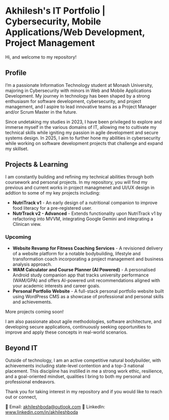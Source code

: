 # Akhilesh's IT Portfolio | Cybersecurity, Mobile Applications/Web Development, Project Management
Hi, and welcome to my repository!

## Profile

I’m a passionate Information Technology student at Monash University, majoring in Cybersecurity with minors in Web and Mobile Applications Development. My journey in technology has been shaped by a strong enthusiasm for software development, cybersecurity, and project management, and I aspire to lead innovative teams as a Project Manager and/or Scrum Master in the future.

Since undetaking my studies in 2023, I have been privileged to explore and immerse myself in the various domains of IT, allowing me to cultivate my technical skills while igniting my passion in agile development and secure systems design. In 2025, I aim to further hone my abilities in cybersecurity while working on software development projects that challenge and expand my skillset.

## Projects & Learning

I am constantly building and refining my technical abilities through both coursework and personal projects. In my repository, you will find my previous and current works in project managmenet and UI/UX design in addtion to some of my key projects including:

- **NutriTrack v1** - An early design of a nutritional companion to improve food literacy for a pre-registered user.
- **NutrTrack v2 - Advanced** - Extends functionality upon NutriTrack v1 by refactoring into MVVM, integrating Google Gemini and integrating a Clinican view.

### Upcoming

- **Website Revamp for Fitness Coaching Services** - A revisioned delivery of a website platform for a notable bodybuilding, lifestyle and transformation coach incorporating a project management and business analysis approach.
- **WAM Calculator and Course Planner (AI Powered)** - A personalised Android study companion app that tracks university performance (WAM/GPA) and offers AI-powered unit recommendations aligned with your academic interests and career goals.
- **Personal Portfolio Website** - A full-stack personal portfolio website built using WordPress CMS as a showcase of professional and personal skills and achievements.

More projects coming soon!

I am also passionate about agile methodologies, software architecture, and developing secure applications, continuously seeking opportunities to improve and apply these concepts in real-world scenarios.

## Beyond IT

Outside of technology, I am an active competitive natural bodybuilder, with achievements including state-level contention and a top-3 national placement. This discipline has instilled in me a strong work ethic, resilience, and a goal-oriented mindset, qualities I bring to both my personal and professional endeavors.

Thank you for taking interest in my repository and if you would like to reach out or connect,

📧 Email: akhileshboda@outlook.com
🔗 LinkedIn: www.linkedin.com/in/akhileshboda
